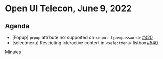 # Open UI Telecon, June 9, 2022

## Agenda

- [Popup] `popup` attribute not supported on `<input type=password>` [#420](https://github.com/openui/open-ui/issues/420)
- [selectmenu] Restricting interactive content in `<selectmenu>` listbox [#540](https://github.com/openui/open-ui/issues/540)

[Minutes](https://www.w3.org/2022/06/09-openui-minutes.html)

